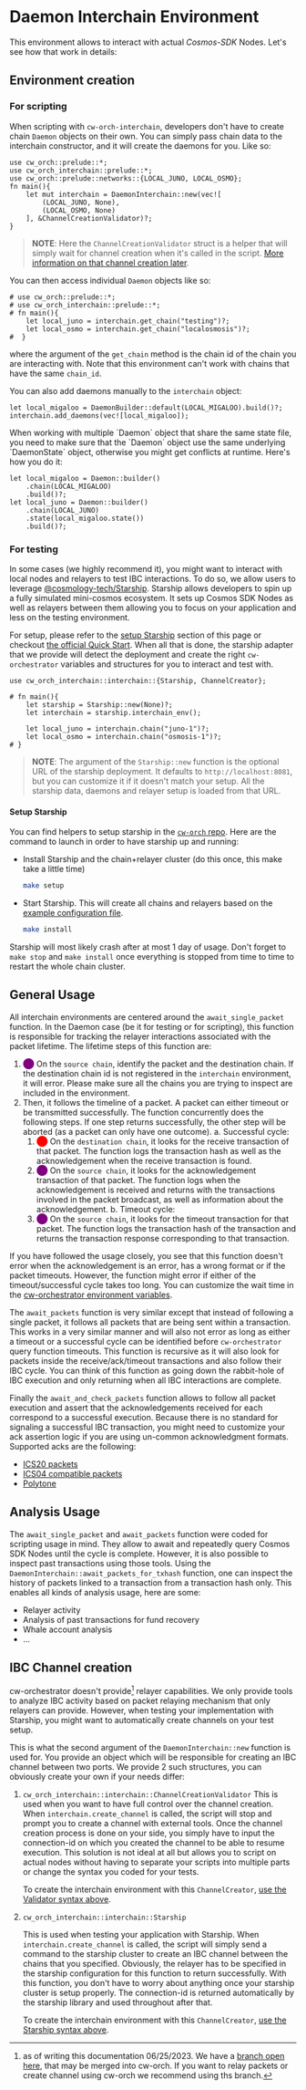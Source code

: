 # Daemon Interchain Environment

This environment allows to interact with actual *Cosmos-SDK* Nodes. Let's see how that work in details:

## Environment creation

### For scripting

When scripting with `cw-orch-interchain`, developers don't have to create chain `Daemon` objects on their own. You can simply pass chain data to the interchain constructor, and it will create the daemons for you. Like so:

```rust,ignore
use cw_orch::prelude::*;
use cw_orch_interchain::prelude::*;
use cw_orch::prelude::networks::{LOCAL_JUNO, LOCAL_OSMO};
fn main(){
    let mut interchain = DaemonInterchain::new(vec![
        (LOCAL_JUNO, None),
        (LOCAL_OSMO, None)
    ], &ChannelCreationValidator)?;
}
```
> **NOTE**: Here the `ChannelCreationValidator` struct is a helper that will simply wait for channel creation when it's called in the script. [More information on that channel creation later](#ibc-channel-creation).


You can then access individual `Daemon` objects like so:

```rust,ignore
# use cw_orch::prelude::*;
# use cw_orch_interchain::prelude::*;
# fn main(){
    let local_juno = interchain.get_chain("testing")?;
    let local_osmo = interchain.get_chain("localosmosis")?;
#  }
```

where the argument of the `get_chain` method is the chain id of the chain you are interacting with. Note that this environment can't work with chains that have the same `chain_id`.

You can also add daemons manually to the `interchain` object:

```rust,ignore
let local_migaloo = DaemonBuilder::default(LOCAL_MIGALOO).build()?;
interchain.add_daemons(vec![local_migaloo]);
```

<div class="warning">
    When working with multiple `Daemon` object that share the same state file, you need to make sure that the `Daemon` object use the same underlying `DaemonState` object, otherwise you might get conflicts at runtime. Here's how you do it:

```rust,ignore
let local_migaloo = Daemon::builder()
    .chain(LOCAL_MIGALOO)
    .build()?;
let local_juno = Daemon::builder()
    .chain(LOCAL_JUNO)
    .state(local_migaloo.state())
    .build()?;
```
</div>

### For testing

In some cases (we highly recommend it), you might want to interact with local nodes and relayers to test IBC interactions. To do so, we allow users to leverage <a href="https://docs.cosmology.zone/starship" target="_blank">@cosmology-tech/Starship</a>. Starship allows developers to spin up a fully simulated mini-cosmos ecosystem. It sets up Cosmos SDK Nodes as well as relayers between them allowing you to focus on your application and less on the testing environment.

For setup, please refer to the [setup Starship](#setup-startship) section of this page or checkout <a href="https://docs.cosmology.zone/starship/get-started/step-1" target="_blank">the official Quick Start</a>. When all that is done, the starship adapter that we provide will detect the deployment and create the right `cw-orchestrator` variables and structures for you to interact and test with.

```rust,ignore
use cw_orch_interchain::interchain::{Starship, ChannelCreator};

# fn main(){
    let starship = Starship::new(None)?;
    let interchain = starship.interchain_env();

    let local_juno = interchain.chain("juno-1")?;
    let local_osmo = interchain.chain("osmosis-1")?;
# }
```

> **NOTE**: The argument of the `Starship::new` function is the optional URL of the starship deployment. It defaults to `http://localhost:8081`, but you can customize it if it doesn't match your setup. All the starship data, daemons and relayer setup is loaded from that URL.

#### Setup Starship

You can find helpers to setup starship in the [`cw-orch` repo](https://github.com/AbstractSDK/cw-orchestrator/tree/main/packages/interchain/starship/starship). Here are the command to launch in order to have starship up and running:

- Install Starship and the chain+relayer cluster (do this once, this make take a little time)

    ```bash
    make setup
    ```

- Start Starship. This will create all chains and relayers based on the [example configuration file](https://github.com/AbstractSDK/cw-orchestrator/blob/main/packages/interchain/starship/examples/starship.yaml).

    ```bash
    make install
    ```

Starship will most likely crash after at most 1 day of usage. Don't forget to `make stop` and `make install` once everything is stopped from time to time to restart the whole chain cluster.


## General Usage

All interchain environments are centered around the `await_single_packet` function. In the Daemon case (be it for testing or for scripting), this function is responsible for tracking the relayer interactions associated with the packet lifetime. The lifetime steps of this function are:

1. <span style="color:purple">⬤</span> On the `source chain`, identify the packet and the destination chain. If the destination chain id is not registered in the `interchain` environment, it will error. Please make sure all the chains you are trying to inspect are included in the environment.
2. Then, it follows the timeline of a packet. A packet can either timeout or be transmitted successfully. The function concurrently does the following steps. If one step returns successfully, the other step will be aborted (as a packet can only have one outcome).
    a. Successful cycle:
      1. <span style="color:red">⬤</span> On the `destination chain`, it looks for the receive transaction of that packet. The function logs the transaction hash as well as the acknowledgement when the receive transaction is found.
      2. <span style="color:purple">⬤</span> On the `source chain`, it looks for the acknowledgement transaction of that packet. The function logs when the acknowledgement is received and returns with the transactions involved in the packet broadcast, as well as information about the acknowledgement. 
    b. Timeout cycle:
      1. <span style="color:purple">⬤</span> On the `source chain`, it looks for the timeout transaction for that packet. The function logs the transaction hash of the transaction and returns the transaction response corresponding to that transaction. 

If you have followed the usage closely, you see that this function doesn't error when the acknowledgement is an error, has a wrong format or if the packet timeouts. However, the function might error if either of the timeout/successful cycle takes too long. You can customize the wait time in the [cw-orchestrator environment variables](../../contracts/env-variable.md). 


The `await_packets` function is very similar except that instead of following a single packet, it follows all packets that are being sent within a transaction. This works in a very similar manner and will also not error as long as either a timeout or a successful cycle can be identified before `cw-orchestrator` query function timeouts. This function is recursive as it will also look for packets inside the receive/ack/timeout transactions and also follow their IBC cycle. You can think of this function as going down the rabbit-hole of IBC execution and only returning when all IBC interactions are complete.

Finally the `await_and_check_packets` function allows to follow all packet execution and assert that the acknowledgements received for each correspond to a successful execution. Because there is no standard for signaling a successful IBC transaction, you might need to customize your ack assertion logic if you are using un-common acknowledgment formats. Supported acks are the following:

- [ICS20 packets](https://github.com/cosmos/ibc/blob/main/spec/app/ics-020-fungible-token-transfer/README.md#data-structures)
- [ICS04 compatible packets](https://github.com/cosmos/ibc/blob/main/spec/core/ics-004-channel-and-packet-semantics/README.md#acknowledgement-envelope)
- [Polytone](https://github.com/DA0-DA0/polytone/blob/main/packages/polytone/src/callbacks.rs#L32)

## Analysis Usage

The `await_single_packet` and `await_packets` function were coded for scripting usage in mind. They allow to await and repeatedly query Cosmos SDK Nodes until the cycle is complete. However, it is also possible to inspect past transactions using those tools.
Using the `DaemonInterchain::await_packets_for_txhash` function, one can inspect the history of packets linked to a transaction from a transaction hash only. This enables all kinds of analysis usage, here are some:

- Relayer activity
- Analysis of past transactions for fund recovery
- Whale account analysis
- ...

## IBC Channel creation

cw-orchestrator doesn't provide[^documentation_date] relayer capabilities. We only provide tools to analyze IBC activity based on packet relaying mechanism that only relayers can provide. However, when testing your implementation with Starship, you might want to automatically create channels on your test setup.

This is what the second argument of the `DaemonInterchain::new` function is used for. You provide an object which will be responsible for creating an IBC channel between two ports. We provide 2 such structures, you can obviously create your own if your needs differ:

1. `cw_orch_interchain::interchain::ChannelCreationValidator`
    This is used when you want to have full control over the channel creation. When `interchain.create_channel` is called, the script will stop and prompt you to create a channel with external tools. Once the channel creation process is done on your side, you simply have to input the connection-id on which you created the channel to be able to resume execution. This solution is not ideal at all but allows you to script on actual nodes without having to separate your scripts into multiple parts or change the syntax you coded for your tests.

    To create the interchain environment with this `ChannelCreator`, [use the Validator syntax above](#for-scripting).

2. `cw_orch_interchain::interchain::Starship`

    This is used when testing your application with Starship. When `interchain.create_channel` is called, the script will simply send a command to the starship cluster to create an IBC channel between the chains that you specified. Obviously, the relayer has to be specified in the starship configuration for this function to return successfully. With this function, you don't have to worry about anything once your starship cluster is setup properly. The connection-id is returned automatically by the starship library and used throughout after that.

    To create the interchain environment with this `ChannelCreator`, [use the Starship syntax above](#for-testing).

[^documentation_date]: as of writing this documentation 06/25/2023. We have a [branch open here](https://github.com/AbstractSDK/cw-orchestrator/pull/427), that may be merged into cw-orch. If you want to relay packets or create channel using cw-orch we recommend using ths branch.
